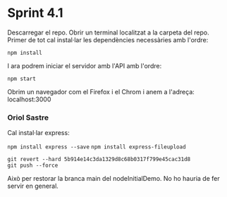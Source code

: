 # Sprint 4.1

Descarregar el repo. Obrir un terminal localitzat a la carpeta del repo. Primer de tot cal instal·lar les dependències necessàries amb l'ordre:

    npm install

I ara podrem iniciar el servidor amb l'API amb l'ordre:

    npm start

Obrim un navegador com el Firefox i el Chrom i anem a l'adreça: localhost:3000

### Oriol Sastre
Cal instal·lar express:

  `npm install express --save`
  `npm install express-fileupload`


  ```
  git revert --hard 5b914e14c3da1329d8c68b0317f799e45cac31d8
  git push --force
  ```

Això per restorar la branca main del nodeInitialDemo. No ho hauria de fer servir en general.
